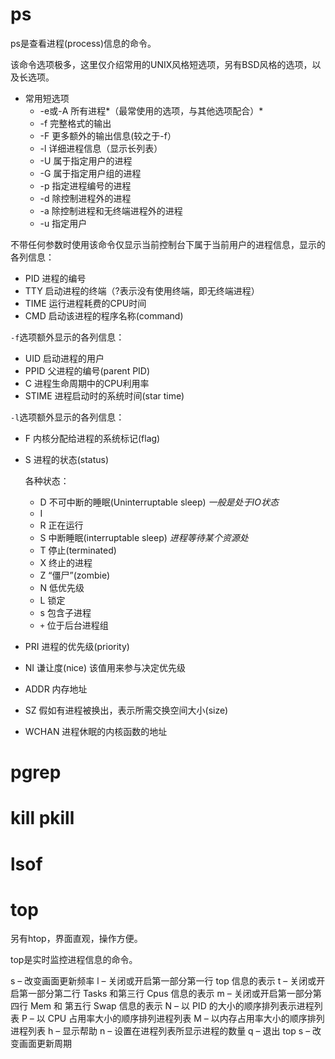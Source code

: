 # ps

ps是查看进程(process)信息的命令。

该命令选项极多，这里仅介绍常用的UNIX风格短选项，另有BSD风格的选项，以及长选项。

- 常用短选项
  - -e或-A  所有进程*（最常使用的选项，与其他选项配合）*
  - -f  完整格式的输出
  - -F  更多额外的输出信息(较之于-f）
  - -l  详细进程信息（显示长列表）
  - -U  属于指定用户的进程
  - -G  属于指定用户组的进程
  - -p  指定进程编号的进程
  - -d  除控制进程外的进程
  - -a  除控制进程和无终端进程外的进程
  - -u  指定用户

不带任何参数时使用该命令仅显示当前控制台下属于当前用户的进程信息，显示的各列信息：

- PID  进程的编号
- TTY  启动进程的终端（?表示没有使用终端，即无终端进程）
- TIME  运行进程耗费的CPU时间
- CMD  启动该进程的程序名称(command)

`-f`选项额外显示的各列信息：

- UID 启动进程的用户
- PPID  父进程的编号(parent PID)
- C  进程生命周期中的CPU利用率
- STIME  进程启动时的系统时间(star time)

`-l`选项额外显示的各列信息：

- F  内核分配给进程的系统标记(flag)

- S  进程的状态(status)

  各种状态：

  - D  不可中断的睡眠(Uninterruptable sleep)  *一般是处于IO状态*
  - I
  - R  正在运行
  - S  中断睡眠(interruptable sleep)  *进程等待某个资源处*
  - T  停止(terminated)
  - X  终止的进程
  - Z  “僵尸”(zombie)  
  - N  低优先级
  - L  锁定
  - s  包含子进程
  - `+`  位于后台进程组

- PRI  进程的优先级(priority)

- NI  谦让度(nice) 该值用来参与决定优先级

- ADDR  内存地址

- SZ  假如有进程被换出，表示所需交换空间大小(size)

- WCHAN  进程休眠的内核函数的地址

# pgrep



# kill pkill







# lsof





# top

另有htop，界面直观，操作方便。

top是实时监控进程信息的命令。

s – 改变画面更新频率
l – 关闭或开启第一部分第一行 top 信息的表示
t – 关闭或开启第一部分第二行 Tasks 和第三行 Cpus 信息的表示
m – 关闭或开启第一部分第四行 Mem 和 第五行 Swap 信息的表示
N – 以 PID 的大小的顺序排列表示进程列表
P – 以 CPU 占用率大小的顺序排列进程列表
M – 以内存占用率大小的顺序排列进程列表
h – 显示帮助
n – 设置在进程列表所显示进程的数量
q – 退出 top
s – 改变画面更新周期